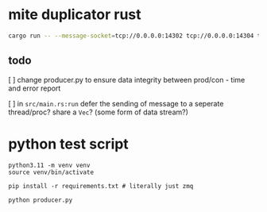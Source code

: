 # mite duplicator rust

```bash
cargo run -- --message-socket=tcp://0.0.0.0:14302 tcp://0.0.0.0:14304 tcp://0.0.0.0:14305
```

## todo

[ ] change producer.py to ensure data integrity between prod/con - time and error report 

[ ] in `src/main.rs:run` defer the sending of message to a seperate thread/proc?
    share a `Vec`? (some form of data stream?)


# python test script

```
python3.11 -m venv venv
source venv/bin/activate

pip install -r requirements.txt # literally just zmq

python producer.py
```